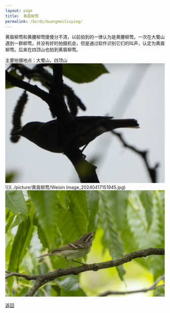 ```yaml
---
layout: page
title: 	黄眉柳莺
permalink: /birds/huangmeiliuying/
---
```

黄眉柳莺和黄腰柳莺傻傻分不清，以前拍到的一律认为是黄腰柳莺，一次在大蜀山遇到一群柳莺，并没有好的拍摄机会，但是通过软件识别它们的叫声，认定为黄眉柳莺。后来在四顶山也拍到黄眉柳莺。

主要拍摄地点：大蜀山，四顶山
![](../picture/黄眉柳莺/DSCN3176.jpg)
![](../picture/黄眉柳莺/Weixin Image_20240417151945.jpg)
![](../picture/黄眉柳莺/0U9A7901-CR3_DxO_DeepPRIMEXD.jpg)

[返回](../../)
